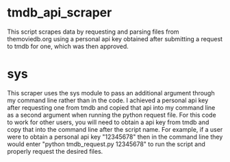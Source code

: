 # tmdb_api_scraper
This script scrapes data by requesting and parsing files from themoviedb.org using a personal api key obtained after 
submitting a request to tmdb for one, which was then approved. 

# sys

This scraper uses the sys module to pass an additional argument through my command line rather than in the code.
I achieved a personal api key after requesting one from tmdb and copied that api into my command line as a second
argument when running the python request file. For this code to work for other users, you will need to obtain a 
api key from tmdb and copy that into the command line after the script name. For example, if a user were to obtain
a personal api key "12345678" then in the command line they would enter "python tmdb_request.py 12345678" to run the
script and properly request the desired files.

